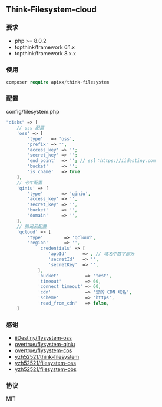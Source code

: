 ## Think-Filesystem-cloud

### 要求
   - php >= 8.0.2
   - topthink/framework 6.1.x
   - topthink/framework 8.x.x
### 使用
```php
composer require apixx/think-filesystem
```   

### 配置
config/filesystem.php
```php
"disks" => [
    // oss 配置
    'oss' => [
        'type'   => 'oss',
        'prefix' => '',
        'access_key' => '';
        'secret_key' => '';
        'end_point'  => ''; // ssl：https://iidestiny.com
        'bucket'     => '';
        'is_cname'   => true
    ],
    // 七牛配置
    'qiniu' => [
        'type'       => 'qiniu',
        'access_key' => '',
        'secret_key' => '',
        'bucket'     => '',
        'domain'     => '',
    ],
    // 腾讯云配置
    'qcloud' => [
        'type'        => 'qcloud',
        'region'      => '',
            'credentials' => [
                'appId'      => , // 域名中数字部分
                'secretId'   => '',
                'secretKey'  => '',
            ],
            'bucket'          => 'test',
            'timeout'         => 60,
            'connect_timeout' => 60,
            'cdn'             => '您的 CDN 域名',
            'scheme'          => 'https',
            'read_from_cdn'   => false,
    ]
```

### 感谢
   - [iiDestiny/flysystem-oss](https://github.com/iiDestiny/flysystem-oss)
   - [overtrue/flysystem-qiniu](https://github.com/overtrue/flysystem-qiniu)
   - [overtrue/flysystem-cos](https://github.com/overtrue/flysystem-cos)
   - [yzh52521/think-filesystem](https://github.com/yzh52521/think-filesystem)
   - [yzh52521/filesystem-oss](https://github.com/yzh52521/filesystem-oss)
   - [yzh52521/filesystem-obs](https://github.com/yzh52521/filesystem-obs)
### 协议
 MIT
